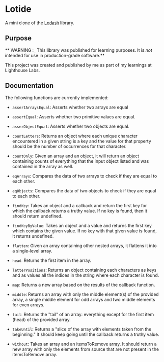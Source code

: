 
# Lotide

A mini clone of the [Lodash](https://lodash.com) library.

## Purpose

** WARNING :_ This library was published for learning purposes. It is _not_ intended for use in production-grade software.**

This project was created and published by me as part of my learnings at Lighthouse Labs. 


## Documentation

The following functions are currently implemented:

* `assertArraysEqual`: Asserts whether two arrays are equal 

* `assertEqual`: Asserts whether two primitive values are equal.

* `asserObjectEqual`: Asserts whether two objects are equal.

* `countLetters`: Returns an object where each unique character encountered in a given string is a key and the value for that property should be the number of occurrences for that character.

* `countOnly`: Given an array and an object, it will return an object containing counts of everything that the
input object listed and was contained in the array as well.

* `eqArrays`: Compares the data of two arrays to check if they are equal to each other.

* `eqObjects`: Compares the data of two objects to check if they are equal to each other.

* `findKey`: Takes an object and a callback and return the first key for which the callback returns a truthy value. If no key is found, then it should return undefined.

* `findKeyByValue`: Takes an object and a value and returns the first key which contains the given value. If no key with that given value is found, it returns undefined.

* `flatten`: Given an array containing other nested arrays, it flattens it into a single-level array.

* `head`: Returns the first item in the array.

* `letterPositions`: Returns an object containing each characters as keys and as values all the indices in the string where each character is found.

* `map`: Returns a new array based on the results of the callback function.

* `middle`: Returns an array with only the middle element(s) of the provided array, a single middle element for odd arrays and two middle elements for even arrays.

* `tail`: Returns the "tail" of an array: everything except for the first item (head) of the provided array.

* `takeUntil`: Returns a "slice of the array with elements taken from the beginning." It should keep going until the callback returns a truthy value.

* `without`: Takes an array and an itemsToRemove array. It should return a new array with only the elements from source that are not present in the itemsToRemove array.
